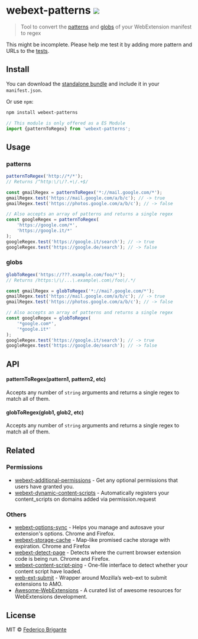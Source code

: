 # webext-patterns [![][badge-gzip]][link-bundlephobia]

[badge-gzip]: https://img.shields.io/bundlephobia/minzip/webext-patterns.svg?label=gzipped
[link-bundlephobia]: https://bundlephobia.com/result?p=webext-patterns

> Tool to convert the [patterns](https://developer.chrome.com/extensions/match_patterns) and [globs](https://wiki.greasespot.net/Include_and_exclude_rules) of your WebExtension manifest to regex

This might be incomplete. Please help me test it by adding more pattern and URLs to the [tests](./test.js).

## Install

You can download the [standalone bundle](https://bundle.fregante.com/?pkg=webext-patterns) and include it in your `manifest.json`.

Or use `npm`:

```sh
npm install webext-patterns
```

```js
// This module is only offered as a ES Module
import {patternToRegex} from 'webext-patterns';
```

## Usage
### patterns

```js
patternToRegex('http://*/*');
// Returns /^http:\/\/?.+\/.+$/

const gmailRegex = patternToRegex('*://mail.google.com/*');
gmailRegex.test('https://mail.google.com/a/b/c'); // -> true
gmailRegex.test('https://photos.google.com/a/b/c'); // -> false

// Also accepts an array of patterns and returns a single regex
const googleRegex = patternToRegex(
	'https://google.com/*',
	'https://google.it/*'
);
googleRegex.test('https://google.it/search'); // -> true
googleRegex.test('https://google.de/search'); // -> false
```

### globs
```js
globToRegex('https://???.example.com/foo/*');
// Returns /https:\/\/...\.example\.com\/foo\/.*/

const gmailRegex = globToRegex('*://mai?.google.com/*');
gmailRegex.test('https://mail.google.com/a/b/c'); // -> true
gmailRegex.test('https://photos.google.com/a/b/c'); // -> false

// Also accepts an array of patterns and returns a single regex
const googleRegex = globToRegex(
	'*google.com*',
	'*google.it*'
);
googleRegex.test('https://google.it/search'); // -> true
googleRegex.test('https://google.de/search'); // -> false
```

## API

#### patternToRegex(pattern1, pattern2, etc)

Accepts any number of `string` arguments and returns a single regex to match all of them.

#### globToRegex(glob1, glob2, etc)

Accepts any number of `string` arguments and returns a single regex to match all of them.

## Related

### Permissions

- [webext-additional-permissions](https://github.com/fregante/webext-additional-permissions) - Get any optional permissions that users have granted you.
- [webext-dynamic-content-scripts](https://github.com/fregante/webext-dynamic-content-scripts) - Automatically registers your content_scripts on domains added via permission.request

### Others

- [webext-options-sync](https://github.com/fregante/webext-options-sync) - Helps you manage and autosave your extension's options. Chrome and Firefox.
- [webext-storage-cache](https://github.com/fregante/webext-storage-cache) - Map-like promised cache storage with expiration. Chrome and Firefox
- [webext-detect-page](https://github.com/fregante/webext-detect-page) - Detects where the current browser extension code is being run. Chrome and Firefox.
- [webext-content-script-ping](https://github.com/fregante/webext-content-script-ping) - One-file interface to detect whether your content script have loaded.
- [web-ext-submit](https://github.com/fregante/web-ext-submit) - Wrapper around Mozilla’s web-ext to submit extensions to AMO.
- [Awesome-WebExtensions](https://github.com/fregante/Awesome-WebExtensions) - A curated list of awesome resources for WebExtensions development.

## License

MIT © [Federico Brigante](https://fregante.com)
